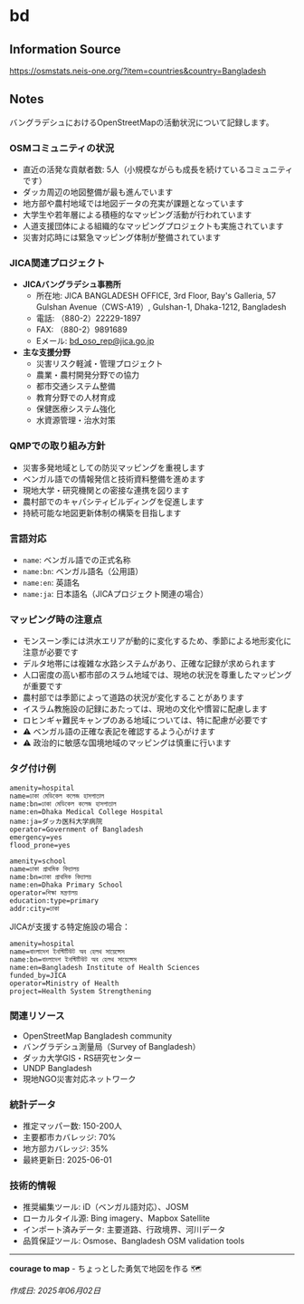 # bd

## Information Source
https://osmstats.neis-one.org/?item=countries&country=Bangladesh

## Notes
バングラデシュにおけるOpenStreetMapの活動状況について記録します。

### OSMコミュニティの状況
- 直近の活発な貢献者数: 5人（小規模ながらも成長を続けているコミュニティです）
- ダッカ周辺の地図整備が最も進んでいます
- 地方部や農村地域では地図データの充実が課題となっています
- 大学生や若年層による積極的なマッピング活動が行われています
- 人道支援団体による組織的なマッピングプロジェクトも実施されています
- 災害対応時には緊急マッピング体制が整備されています

### JICA関連プロジェクト
- **JICAバングラデシュ事務所**
  - 所在地: JICA BANGLADESH OFFICE, 3rd Floor, Bay's Galleria, 57 Gulshan Avenue（CWS-A19）, Gulshan-1, Dhaka-1212, Bangladesh
  - 電話: （880-2）22229-1897
  - FAX: （880-2）9891689
  - Eメール: bd_oso_rep@jica.go.jp
- **主な支援分野**
  - 災害リスク軽減・管理プロジェクト
  - 農業・農村開発分野での協力
  - 都市交通システム整備
  - 教育分野での人材育成
  - 保健医療システム強化
  - 水資源管理・治水対策

### QMPでの取り組み方針
- 災害多発地域としての防災マッピングを重視します
- ベンガル語での情報発信と技術資料整備を進めます
- 現地大学・研究機関との密接な連携を図ります
- 農村部でのキャパシティビルディングを促進します
- 持続可能な地図更新体制の構築を目指します

### 言語対応
- `name`: ベンガル語での正式名称
- `name:bn`: ベンガル語名（公用語）
- `name:en`: 英語名
- `name:ja`: 日本語名（JICAプロジェクト関連の場合）

### マッピング時の注意点
- モンスーン季には洪水エリアが動的に変化するため、季節による地形変化に注意が必要です
- デルタ地帯には複雑な水路システムがあり、正確な記録が求められます
- 人口密度の高い都市部のスラム地域では、現地の状況を尊重したマッピングが重要です
- 農村部では季節によって道路の状況が変化することがあります
- イスラム教施設の記録にあたっては、現地の文化や慣習に配慮します
- ロヒンギャ難民キャンプのある地域については、特に配慮が必要です
- ⚠️ ベンガル語の正確な表記を確認するよう心がけます
- ⚠️ 政治的に敏感な国境地域のマッピングは慎重に行います

### タグ付け例
```
amenity=hospital
name=ঢাকা মেডিকেল কলেজ হাসপাতাল
name:bn=ঢাকা মেডিকেল কলেজ হাসপাতাল
name:en=Dhaka Medical College Hospital
name:ja=ダッカ医科大学病院
operator=Government of Bangladesh
emergency=yes
flood_prone=yes
```

```
amenity=school
name=ঢাকা প্রাথমিক বিদ্যালয়
name:bn=ঢাকা প্রাথমিক বিদ্যালয়
name:en=Dhaka Primary School
operator=শিক্ষা মন্ত্রণালয়
education:type=primary
addr:city=ঢাকা
```

JICAが支援する特定施設の場合：
```
amenity=hospital
name=বাংলাদেশ ইনস্টিটিউট অব হেলথ সায়েন্সেস
name:bn=বাংলাদেশ ইনস্টিটিউট অব হেলথ সায়েন্সেস
name:en=Bangladesh Institute of Health Sciences
funded_by=JICA
operator=Ministry of Health
project=Health System Strengthening
```

### 関連リソース
- OpenStreetMap Bangladesh community
- バングラデシュ測量局（Survey of Bangladesh）
- ダッカ大学GIS・RS研究センター
- UNDP Bangladesh
- 現地NGO災害対応ネットワーク

### 統計データ
- 推定マッパー数: 150-200人
- 主要都市カバレッジ: 70%
- 地方部カバレッジ: 35%
- 最終更新日: 2025-06-01

### 技術的情報
- 推奨編集ツール: iD（ベンガル語対応）、JOSM
- ローカルタイル源: Bing imagery、Mapbox Satellite
- インポート済みデータ: 主要道路、行政境界、河川データ
- 品質保証ツール: Osmose、Bangladesh OSM validation tools

---

**courage to map** - ちょっとした勇気で地図を作る 🗺️

*作成日: 2025年06月02日*
